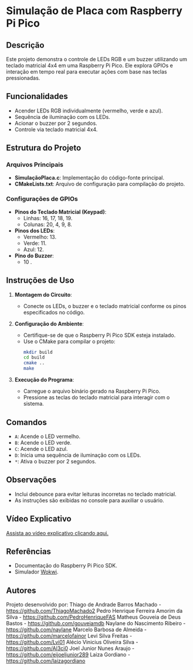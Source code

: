# Simulação de Placa com Raspberry Pi Pico

## Descrição
Este projeto demonstra o controle de LEDs RGB e um buzzer utilizando um teclado matricial 4x4 em uma Raspberry Pi Pico. Ele explora GPIOs e interação em tempo real para executar ações com base nas teclas pressionadas.

## Funcionalidades
- Acender LEDs RGB individualmente (vermelho, verde e azul).
- Sequência de iluminação com os LEDs.
- Acionar o buzzer por 2 segundos.
- Controle via teclado matricial 4x4.

## Estrutura do Projeto
### Arquivos Principais
- **SimulaçãoPlaca.c**: Implementação do código-fonte principal.
- **CMakeLists.txt**: Arquivo de configuração para compilação do projeto.

### Configurações de GPIOs
- **Pinos do Teclado Matricial (Keypad)**:
  - Linhas: 16, 17, 18, 19.
  - Colunas: 20, 4, 9, 8.
- **Pinos dos LEDs**:
  - Vermelho: 13.
  - Verde: 11.
  - Azul: 12.
- **Pino do Buzzer**:
  - 10 .

## Instruções de Uso
1. **Montagem do Circuito**:
   - Conecte os LEDs, o buzzer e o teclado matricial conforme os pinos especificados no código.

2. **Configuração do Ambiente**:
   - Certifique-se de que o Raspberry Pi Pico SDK esteja instalado.
   - Use o CMake para compilar o projeto:
     ```bash
     mkdir build
     cd build
     cmake ..
     make
     ```

3. **Execução do Programa**:
   - Carregue o arquivo binário gerado na Raspberry Pi Pico.
   - Pressione as teclas do teclado matricial para interagir com o sistema.

## Comandos
- `A`: Acende o LED vermelho.
- `B`: Acende o LED verde.
- `C`: Acende o LED azul.
- `D`: Inicia uma sequência de iluminação com os LEDs.
- `*`: Ativa o buzzer por 2 segundos.

## Observações
- Inclui debounce para evitar leituras incorretas no teclado matricial.
- As instruções são exibidas no console para auxiliar o usuário.

## Vídeo Explicativo
[Assista ao vídeo explicativo clicando aqui.](https://youtube.com/shorts/lx8Kyn2L46M?feature=share)

## Referências
- Documentação do Raspberry Pi Pico SDK.
- Simulador [Wokwi](https://wokwi.com/).

## Autores
Projeto desenvolvido por:
Thiago de Andrade Barros Machado - https://github.com/ThiagoMachado2
Pedro Henrique Ferreira Amorim da Silva - https://github.com/PedroHenriqueFAS
Matheus Gouveia de Deus Bastos - https://github.com/gouveiamdb
Naylane do Nascimento Ribeiro - https://github.com/naylane
Marcelo Barbosa de Almeida  - https://github.com/marcelofainor
Levi Silva Freitas - https://github.com/Lvi01
Alécio Vinicius Oliveira Silva - https://github.com/Al3ci0
Joel Junior Nunes Araujo - https://github.com/eijoeljunior289
Laiza Gordiano - https://github.com/laizagordiano

